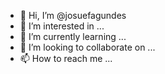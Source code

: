- 👋 Hi, I’m @josuefagundes
- 👀 I’m interested in ... 
- 🌱 I’m currently learning ...
- 💞️ I’m looking to collaborate on ...
- 📫 How to reach me ...

<!---
josuefagundes/josuefagundes is a ✨ special ✨ repository because its `README.md` (this file) appears on your GitHub profile.
You can click the Preview link to take a look at your changes.
--->
